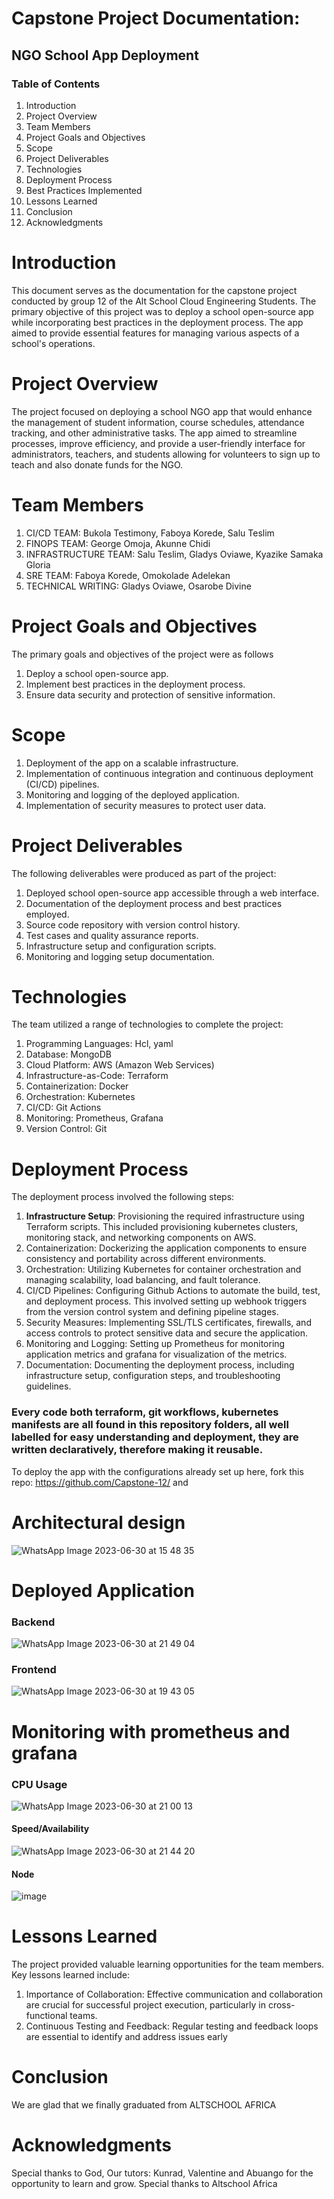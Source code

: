 # Capstone Project Documentation: 
## NGO School App Deployment
### Table of Contents

1. Introduction
2. Project Overview
3. Team Members
4. Project Goals and Objectives
5. Scope
6. Project Deliverables
7. Technologies
8. Deployment Process
9. Best Practices Implemented
10. Lessons Learned
11. Conclusion
12. Acknowledgments


# Introduction
This document serves as the documentation for the capstone project conducted by group 12 of the Alt School Cloud Engineering Students. The primary objective of this project was to deploy a school open-source app while incorporating best practices in the deployment process. The app aimed to provide essential features for managing various aspects of a school's operations.

# Project Overview
The project focused on deploying a school NGO app that would enhance the management of student information, course schedules, attendance tracking, and other administrative tasks. The app aimed to streamline processes, improve efficiency, and provide a user-friendly interface for administrators, teachers, and students allowing for volunteers to sign up to teach and also donate funds for the NGO.

# Team Members
1. CI/CD TEAM: Bukola Testimony, Faboya Korede, Salu Teslim
2. FINOPS TEAM: George Omoja, Akunne Chidi
3. INFRASTRUCTURE TEAM: Salu Teslim, Gladys Oviawe, Kyazike Samaka Gloria
4. SRE TEAM: Faboya Korede, Omokolade Adelekan
5. TECHNICAL WRITING: Gladys Oviawe, Osarobe Divine

# Project Goals and Objectives

The primary goals and objectives of the project were as follows
1. Deploy a school open-source app.
2. Implement best practices in the deployment process.
3. Ensure data security and protection of sensitive information.

# Scope
1. Deployment of the app on a scalable infrastructure.
2. Implementation of continuous integration and continuous deployment (CI/CD) pipelines.
3. Monitoring and logging of the deployed application.
4. Implementation of security measures to protect user data.

# Project Deliverables
The following deliverables were produced as part of the project:
1. Deployed school open-source app accessible through a web interface.
2. Documentation of the deployment process and best practices employed.
3. Source code repository with version control history.
4. Test cases and quality assurance reports.
5. Infrastructure setup and configuration scripts.
6. Monitoring and logging setup documentation.

# Technologies
The team utilized a range of technologies to complete the project:

1. Programming Languages: Hcl, yaml
2. Database: MongoDB
3. Cloud Platform: AWS (Amazon Web Services)
4. Infrastructure-as-Code: Terraform
5. Containerization: Docker
6. Orchestration: Kubernetes
7. CI/CD: Git Actions
8. Monitoring: Prometheus, Grafana
9. Version Control: Git

# Deployment Process
The deployment process involved the following steps:
1. <b>Infrastructure Setup</b>: Provisioning the required infrastructure using Terraform scripts. This included provisioning kubernetes clusters, monitoring stack, and networking components on AWS.
2. Containerization: Dockerizing the application components to ensure consistency and portability across different environments.
3. Orchestration: Utilizing Kubernetes for container orchestration and managing scalability, load balancing, and fault tolerance.
4. CI/CD Pipelines: Configuring Github Actions to automate the build, test, and deployment process. This involved setting up webhook triggers from the version control system and defining pipeline stages.
5. Security Measures: Implementing SSL/TLS certificates, firewalls, and access controls to protect sensitive data and secure the application.
6. Monitoring and Logging: Setting up Prometheus for monitoring application metrics and grafana for visualization of the metrics.
7. Documentation: Documenting the deployment process, including infrastructure setup, configuration steps, and troubleshooting guidelines.

### Every code both terraform, git workflows, kubernetes manifests are all found in this repository folders, all well labelled for easy understanding and deployment, they are written declaratively, therefore making it reusable.
To deploy the app with the configurations already set up here, fork this repo: https://github.com/Capstone-12/ and 

# Architectural design

![WhatsApp Image 2023-06-30 at 15 48 35](https://github.com/Capstone-12/capstone-12/assets/99274632/4f176385-c871-4f3c-95b4-0661b6b924c5)

# Deployed Application
### Backend
![WhatsApp Image 2023-06-30 at 21 49 04](https://github.com/Capstone-12/capstone-12/assets/99274632/6a66bff0-fc77-4c80-9698-821c607ba33d)

### Frontend
![WhatsApp Image 2023-06-30 at 19 43 05](https://github.com/Capstone-12/capstone-12/assets/99274632/adc7029a-e196-43ff-9b55-ad7e5e7f7ac0)

# Monitoring with prometheus and grafana
### CPU Usage
![WhatsApp Image 2023-06-30 at 21 00 13](https://github.com/Capstone-12/capstone-12/assets/99274632/d9ae0869-6f06-4fc0-ac1d-53f50b63c370)

#### Speed/Availability
![WhatsApp Image 2023-06-30 at 21 44 20](https://github.com/Capstone-12/capstone-12/assets/99274632/6addc443-ecdd-4e4e-86cb-03a9ea57bf9c)

#### Node
![image](https://github.com/Capstone-12/capstone-12/assets/99274632/362dc262-6d9b-485e-a282-c0f155d4105e)


# Lessons Learned
The project provided valuable learning opportunities for the team members. Key lessons learned include:
1. Importance of Collaboration: Effective communication and collaboration are crucial for successful project execution, particularly in cross-functional teams.
2. Continuous Testing and Feedback: Regular testing and feedback loops are essential to identify and address issues early


# Conclusion
We are glad that we finally graduated from ALTSCHOOL AFRICA

# Acknowledgments
Special thanks to God, Our tutors: Kunrad, Valentine and Abuango for the opportunity to learn and grow. Special thanks to Altschool Africa
